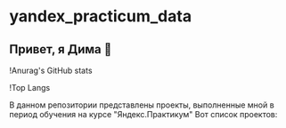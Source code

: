 # yandex_practicum_data

## Привет, я Дима 👋

!Anurag's GitHub stats

!Top Langs

В данном репозитории представлены проекты, выполненные мной в период обучения на курсе \"Яндекс.Практикум\" Вот список проектов:
